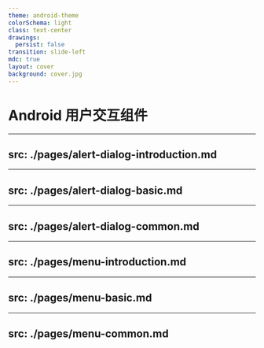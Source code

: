 ```yaml
---
theme: android-theme
colorSchema: light
class: text-center
drawings:
  persist: false
transition: slide-left
mdc: true
layout: cover
background: cover.jpg
---
```


<h1 class="!text-white">Android 用户交互组件</h1>

---
src: ./pages/alert-dialog-introduction.md
---

---
src: ./pages/alert-dialog-basic.md
---

---
src: ./pages/alert-dialog-common.md
---

---
src: ./pages/menu-introduction.md
---

---
src: ./pages/menu-basic.md
---

---
src: ./pages/menu-common.md
---